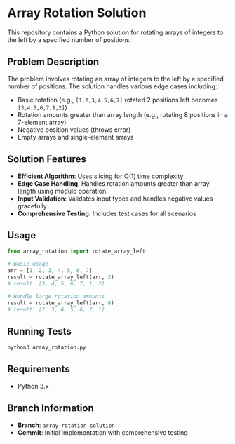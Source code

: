 # Array Rotation Solution

This repository contains a Python solution for rotating arrays of integers to the left by a specified number of positions.

## Problem Description

The problem involves rotating an array of integers to the left by a specified number of positions. The solution handles various edge cases including:

- Basic rotation (e.g., `[1,2,3,4,5,6,7]` rotated 2 positions left becomes `[3,4,5,6,7,1,2]`)
- Rotation amounts greater than array length (e.g., rotating 8 positions in a 7-element array)
- Negative position values (throws error)
- Empty arrays and single-element arrays

## Solution Features

- **Efficient Algorithm**: Uses slicing for O(1) time complexity
- **Edge Case Handling**: Handles rotation amounts greater than array length using modulo operation
- **Input Validation**: Validates input types and handles negative values gracefully
- **Comprehensive Testing**: Includes test cases for all scenarios

## Usage

```python
from array_rotation import rotate_array_left

# Basic usage
arr = [1, 2, 3, 4, 5, 6, 7]
result = rotate_array_left(arr, 2)
# result: [3, 4, 5, 6, 7, 1, 2]

# Handle large rotation amounts
result = rotate_array_left(arr, 8)
# result: [2, 3, 4, 5, 6, 7, 1]
```

## Running Tests

```bash
python3 array_rotation.py
```

## Requirements

- Python 3.x

## Branch Information

- **Branch**: `array-rotation-solution`
- **Commit**: Initial implementation with comprehensive testing 